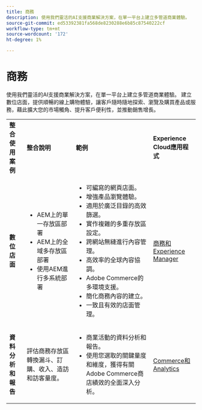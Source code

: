 ```yaml
---
title: 商務
description: 使用我們靈活的AI支援商業解決方案，在單一平台上建立多管道商業體驗。
source-git-commit: ed53392381fa568de8230288e6b85c87540222cf
workflow-type: tm+mt
source-wordcount: '172'
ht-degree: 1%

---
```



# 商務

使用我們靈活的AI支援商業解決方案，在單一平台上建立多管道商業體驗。 建立數位店面，提供順暢的線上購物體驗，讓客戶隨時隨地探索、瀏覽及購買產品或服務，藉此擴大您的市場觸角、提升客戶便利性，並推動銷售增長。

<table>

<!--  ROW 1  -->
<tr>
  <td><strong>整合使用案例</strong></td>
  <td><strong>整合說明</strong></td>
  <td><strong>範例</strong></td>
  <td><strong>Experience Cloud應用程式</strong></td>
 </tr>

<tr>
   <td><strong>數位店面</strong></td>
   <td><ul>
          <li>AEM上的單一存放區部署
          <li>AEM上的全域多存放區部署</li>
          <li>使用AEM進行多系統部署</li>
        </ul>
  </td>
   <td>
    <ul>
          <li>可編寫的網頁店面。</li>
          <li>增強產品瀏覽體驗。</li>
          <li>適用於廣泛目錄的高效篩選。</li>
          <li>實作複雜的多重存放區設定。</li>
          <li>跨網站無縫進行內容管理。</li>
          <li>高效率的全球內容協調。</li>
          <li>Adobe Commerce的多環境支援。</li>
          <li>簡化商務內容的建立。</li>
          <li>一致且有效的店面管理。</li>
      </ul>
    </td>
   <td><a href="/help/integrations/integrations-between-applications/experience-manager/experience-manager-commerce.md">商務和Experience Manager</a></td>
 </tr> 
 <tr>
   <td><strong>資料分析和報告<strong></td>
   <td>評估商務存放區轉換漏斗、訂購、收入、造訪和訪客量度。</td>
   <td><ul><li>商業活動的資料分析和報告。</li><li>使用您選取的關鍵量度和維度，獲得有關Adobe Commerce商店績效的全面深入分析。</li></ul></td>
   <td><a href="/help/integrations/integrations-between-applications/commerce/commerce-analytics.md">Commerce和Analytics</a></td>
 </tr>
 </table>
